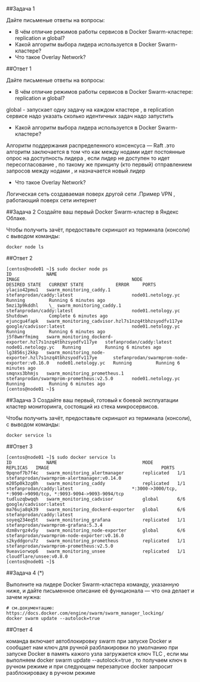 ##Задача 1

Дайте письменые ответы на вопросы:

* В чём отличие режимов работы сервисов в Docker Swarm-кластере: replication и global?
* Какой алгоритм выбора лидера используется в Docker Swarm-кластере?
* Что такое Overlay Network?

##Ответ 1

Дайте письменые ответы на вопросы:
* В чём отличие режимов работы сервисов в Docker Swarm-кластере: replication и global?

global - запускает одну задачу на каждом кластере , в replication сервисе надо указать сколько идентичных задач надо запустить 

* Какой алгоритм выбора лидера используется в Docker Swarm-кластере?

Алгоритм поддержания распределенного консенсуса — Raft  .это алгоритм заключается в том что как между нодами идет постоянные опрос на доступность лидера , если лидер не доступен  то идет пересогласование , по такому же принципу (кто первый) отправлением запросов между нодами , и назначается новый лидер 

* Что такое Overlay Network?

Логическая сеть создаваемая поверх  другой сети .Пример VPN , работающий поверх сети интернет 



##Задача 2
Создайте ваш первый Docker Swarm-кластер в Яндекс Облаке.

Чтобы получить зачёт, предоставьте скриншот из терминала (консоли) с выводом команды:

```
docker node ls
```



##Ответ 2
```
[centos@node01 ~]$ sudo docker node ps
ID             NAME                                                          IMAGE                                          NODE                 DESIRED STATE   CURRENT STATE            ERROR     PORTS
ylacio42pmu1   swarm_monitoring_caddy.1                                      stefanprodan/caddy:latest                      node01.netology.yc   Running         Running 6 minutes ago              
5mzi3p9kddhl    \_ swarm_monitoring_caddy.1                                  stefanprodan/caddy:latest                      node01.netology.yc   Shutdown        Complete 6 minutes ago             
ejuncgu4fapk   swarm_monitoring_cadvisor.hzl7s1nzq4tbhzsyodfv117ye           google/cadvisor:latest                         node01.netology.yc   Running         Running 6 minutes ago              
j5f8wmrfmimq   swarm_monitoring_dockerd-exporter.hzl7s1nzq4tbhzsyodfv117ye   stefanprodan/caddy:latest                      node01.netology.yc   Running         Running 6 minutes ago              
lg3856sj2kkp   swarm_monitoring_node-exporter.hzl7s1nzq4tbhzsyodfv117ye      stefanprodan/swarmprom-node-exporter:v0.16.0   node01.netology.yc   Running         Running 6 minutes ago              
smqnxs3bhmjs   swarm_monitoring_prometheus.1                                 stefanprodan/swarmprom-prometheus:v2.5.0       node01.netology.yc   Running         Running 6 minutes ago              
[centos@node01 ~]$

```
##Задача 3
Создайте ваш первый, готовый к боевой эксплуатации кластер мониторинга, состоящий из стека микросервисов.

Чтобы получить зачёт, предоставьте скриншот из терминала (консоли), с выводом команды:
```
docker service ls
```

##Ответ 3

```
[centos@node01 ~]$ sudo docker service ls
ID             NAME                                MODE         REPLICAS   IMAGE                                          PORTS
9pqnof7b7f4c   swarm_monitoring_alertmanager       replicated   1/1        stefanprodan/swarmprom-alertmanager:v0.14.0    
m205p0k3zg0h   swarm_monitoring_caddy              replicated   1/1        stefanprodan/caddy:latest                      *:3000->3000/tcp, *:9090->9090/tcp, *:9093-9094->9093-9094/tcp
tudluzqbwqqh   swarm_monitoring_cadvisor           global       6/6        google/cadvisor:latest                         
ma76uja8qk39   swarm_monitoring_dockerd-exporter   global       6/6        stefanprodan/caddy:latest                      
soyeq234eq5t   swarm_monitoring_grafana            replicated   1/1        stefanprodan/swarmprom-grafana:5.3.4           
dzm8vrgz4v5y   swarm_monitoring_node-exporter      global       6/6        stefanprodan/swarmprom-node-exporter:v0.16.0   
s2kyddgoru7z   swarm_monitoring_prometheus         replicated   1/1        stefanprodan/swarmprom-prometheus:v2.5.0       
9ueaviorwop6   swarm_monitoring_unsee              replicated   1/1        cloudflare/unsee:v0.8.0                        
[centos@node01 ~]$ 
```

##Задача 4 (*)

Выполните на лидере Docker Swarm-кластера команду, указанную ниже, и дайте письменное описание её функционала — что она делает и зачем нужна:

```
# см.документацию: https://docs.docker.com/engine/swarm/swarm_manager_locking/
docker swarm update --autolock=true
```
##Ответ 4 

команда включает автоблокировку swarm при запуске Docker и сообщает нам ключ для ручной разблакировки
по умолчанию при запуске Docker в память кажого узла загружается ключ TLC , если мы выполняем  docker swarm update --autolock=true  , то получаем ключ в ручном режиме и при следующем перезапуске docker запросит разблокироваку в ручном режиме 

